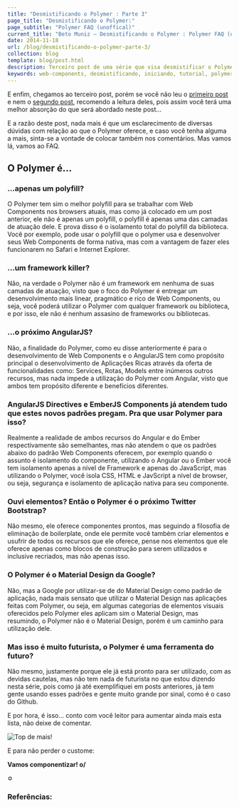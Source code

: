 ```yaml
---
title: "Desmistificando o Polymer : Parte 3"
page_title: "Desmistificando o Polymer:"
page_subtitle: "Polymer FAQ (unoffical)"
current_title: "Beto Muniz — Desmistificando o Polymer : Polymer FAQ (unoffical)"
date: 2014-11-18
url: /blog/desmistificando-o-polymer-parte-3/
collection: blog
template: blog/post.html
description: Terceiro post de uma série que visa desmistificar o Polymer.
keywords: web-components, desmistificando, iniciando, tutorial, polymer, parte, tres
---
```


E enfim, chegamos ao terceiro post, porém se você não leu o [primeiro post](http://betomuniz.com/blog/desmistificando-o-polymer-parte-1/) e nem o [segundo post](http://betomuniz.com/blog/desmistificando-o-polymer-parte-2/), recomendo a leitura deles, pois assim você terá uma melhor absorção do que será abordado neste post...

 E a razão deste post, nada mais é que um esclarecimento de diversas dúvidas com relação ao que o Polymer oferece, e caso você tenha alguma a mais, sinta-se a vontade de colocar também nos comentários. Mas vamos lá, vamos ao FAQ.

## O Polymer é...

### ...apenas um polyfill?

O Polymer tem sim o melhor polyfill para se trabalhar com Web Components nos browsers atuais, mas como já colocado em um post anterior, ele não é apenas um polyfill, o polyfill é apenas uma das camadas de atuação dele. E prova disso é o isolamento total do polyfill da biblioteca. Você por exemplo, pode usar o polyfill que o polymer usa e desenvolver seus Web Components de forma nativa, mas com a vantagem de fazer eles funcionarem no Safari e Internet Explorer.

### ...um framework killer?

Não, na verdade o Polymer não é um framework em nenhuma de suas camadas de atuação, visto que o foco do Polymer é entregar um desenvolvimento mais linear, pragmático e rico de Web Components, ou seja, você poderá utilizar o Polymer com qualquer framework ou biblioteca, e por isso, ele não é nenhum assasino de frameworks ou bibliotecas.

### ...o próximo AngularJS?

Não, a finalidade do Polymer, como eu disse anteriormente é para o desenvolvimento de Web Components e o AngularJS tem como propósito principal o desenvolvimento de Aplicações Ricas através da oferta de funcionalidades como: Services, Rotas, Models entre inúmeros outros recursos, mas nada impede a utilização do Polymer com Angular, visto que ambos tem propósito diferente e benefícios diferentes.

### AngularJS Directives e EmberJS Components já atendem tudo que estes novos padrões pregam. Pra que usar Polymer para isso?

Realmente a realidade de ambos recursos do Angular e do Ember respectivamente são semelhantes, mas não atendem o que os padrões abaixo do padrão Web Components oferecem, por exemplo quando o assunto é isolamento do componente, utilizando o Angular ou o Ember você tem isolamento apenas a nível de Framework e apenas do JavaScript, mas utilizando o Polymer, você isola CSS, HTML e JavScript a nível de browser, ou seja, segurança e isolamento de aplicação nativa para seu componente.

### Ouvi elementos? Então o Polymer é o próximo Twitter Bootstrap?

Não mesmo, ele oferece componentes prontos, mas seguindo a filosofia de eliminação de boilerplate, onde ele permite você também criar elementos e usufrir de todos os recursos que ele oferece, pense nos elementos que ele oferece apenas como blocos de construção para serem utilizados e inclusive recriados, mas não apenas isso.

### O Polymer é o Material Design da Google?

Não, mas a Google por utilizar-se de do Material Design como padrão de aplicação, nada mais sensato que utilizar o Material Design nas aplicações feitas com Polymer, ou seja, em algumas categorias de elementos visuais oferecidos pelo Polymer eles aplicam sim o Material Design, mas resumindo, o Polymer não é o Material Design, porém é um caminho para utilização dele.

### Mas isso é muito futurista, o Polymer é uma ferramenta do futuro?

Não mesmo, justamente porque ele já está pronto para ser utilizado, com as devidas cautelas, mas não tem nada de futurista no que estou dizendo nesta série, pois como já até exemplifiquei em posts anteriores, já tem gente usando esses padrões e gente muito grande por sinal, como é o caso do Github.

E por hora, é isso... conto com você leitor para aumentar ainda mais esta lista, não deixe de comentar.

![Top de mais!](https://cldup.com/uLAiz_kWLn.gif)

E para não perder o custome:

**Vamos componentizar!  o/**

&#10017;

### Referências:
